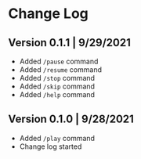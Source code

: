 # Change Log

## Version 0.1.1 | 9/29/2021
- Added `/pause` command
- Added `/resume` command
- Added `/stop` command
- Added `/skip` command
- Added `/help` command

## Version 0.1.0 | 9/28/2021
- Added `/play` command
- Change log started